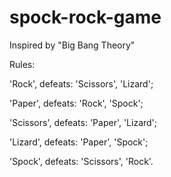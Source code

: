 # spock-rock-game

Inspired by "Big Bang Theory"

Rules:

 'Rock', defeats: 'Scissors', 'Lizard';

 'Paper', defeats: 'Rock', 'Spock';

 'Scissors', defeats: 'Paper', 'Lizard';

 'Lizard', defeats: 'Paper', 'Spock';

 'Spock', defeats: 'Scissors', 'Rock'.
